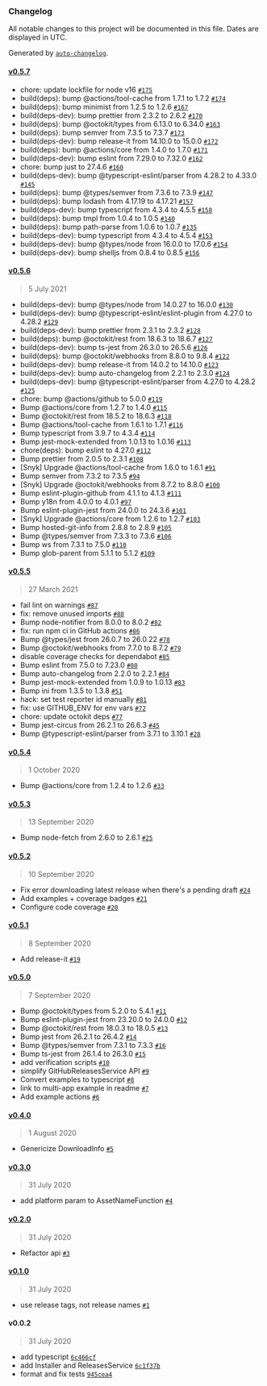 ### Changelog

All notable changes to this project will be documented in this file. Dates are displayed in UTC.

Generated by [`auto-changelog`](https://github.com/CookPete/auto-changelog).

#### [v0.5.7](https://github.com/jbrunton/gha-installer/compare/v0.5.6...v0.5.7)

- chore: update lockfile for node v16 [`#175`](https://github.com/jbrunton/gha-installer/pull/175)
- build(deps): bump @actions/tool-cache from 1.7.1 to 1.7.2 [`#174`](https://github.com/jbrunton/gha-installer/pull/174)
- build(deps): bump minimist from 1.2.5 to 1.2.6 [`#167`](https://github.com/jbrunton/gha-installer/pull/167)
- build(deps-dev): bump prettier from 2.3.2 to 2.6.2 [`#170`](https://github.com/jbrunton/gha-installer/pull/170)
- build(deps): bump @octokit/types from 6.13.0 to 6.34.0 [`#163`](https://github.com/jbrunton/gha-installer/pull/163)
- build(deps): bump semver from 7.3.5 to 7.3.7 [`#173`](https://github.com/jbrunton/gha-installer/pull/173)
- build(deps-dev): bump release-it from 14.10.0 to 15.0.0 [`#172`](https://github.com/jbrunton/gha-installer/pull/172)
- build(deps): bump @actions/core from 1.4.0 to 1.7.0 [`#171`](https://github.com/jbrunton/gha-installer/pull/171)
- build(deps-dev): bump eslint from 7.29.0 to 7.32.0 [`#162`](https://github.com/jbrunton/gha-installer/pull/162)
- chore: bump just to 27.4.6 [`#160`](https://github.com/jbrunton/gha-installer/pull/160)
- build(deps-dev): bump @typescript-eslint/parser from 4.28.2 to 4.33.0 [`#145`](https://github.com/jbrunton/gha-installer/pull/145)
- build(deps): bump @types/semver from 7.3.6 to 7.3.9 [`#147`](https://github.com/jbrunton/gha-installer/pull/147)
- build(deps): bump lodash from 4.17.19 to 4.17.21 [`#157`](https://github.com/jbrunton/gha-installer/pull/157)
- build(deps-dev): bump typescript from 4.3.4 to 4.5.5 [`#158`](https://github.com/jbrunton/gha-installer/pull/158)
- build(deps): bump tmpl from 1.0.4 to 1.0.5 [`#140`](https://github.com/jbrunton/gha-installer/pull/140)
- build(deps): bump path-parse from 1.0.6 to 1.0.7 [`#135`](https://github.com/jbrunton/gha-installer/pull/135)
- build(deps-dev): bump typescript from 4.3.4 to 4.5.4 [`#153`](https://github.com/jbrunton/gha-installer/pull/153)
- build(deps-dev): bump @types/node from 16.0.0 to 17.0.6 [`#154`](https://github.com/jbrunton/gha-installer/pull/154)
- build(deps-dev): bump shelljs from 0.8.4 to 0.8.5 [`#156`](https://github.com/jbrunton/gha-installer/pull/156)

#### [v0.5.6](https://github.com/jbrunton/gha-installer/compare/v0.5.5...v0.5.6)

> 5 July 2021

- build(deps-dev): bump @types/node from 14.0.27 to 16.0.0 [`#130`](https://github.com/jbrunton/gha-installer/pull/130)
- build(deps-dev): bump @typescript-eslint/eslint-plugin from 4.27.0 to 4.28.2 [`#129`](https://github.com/jbrunton/gha-installer/pull/129)
- build(deps-dev): bump prettier from 2.3.1 to 2.3.2 [`#128`](https://github.com/jbrunton/gha-installer/pull/128)
- build(deps): bump @octokit/rest from 18.6.3 to 18.6.7 [`#127`](https://github.com/jbrunton/gha-installer/pull/127)
- build(deps-dev): bump ts-jest from 26.3.0 to 26.5.6 [`#126`](https://github.com/jbrunton/gha-installer/pull/126)
- build(deps): bump @octokit/webhooks from 8.8.0 to 9.8.4 [`#122`](https://github.com/jbrunton/gha-installer/pull/122)
- build(deps-dev): bump release-it from 14.0.2 to 14.10.0 [`#123`](https://github.com/jbrunton/gha-installer/pull/123)
- build(deps-dev): bump auto-changelog from 2.2.1 to 2.3.0 [`#124`](https://github.com/jbrunton/gha-installer/pull/124)
- build(deps-dev): bump @typescript-eslint/parser from 4.27.0 to 4.28.2 [`#125`](https://github.com/jbrunton/gha-installer/pull/125)
- chore: bump @actions/github to 5.0.0 [`#119`](https://github.com/jbrunton/gha-installer/pull/119)
- Bump @actions/core from 1.2.7 to 1.4.0 [`#115`](https://github.com/jbrunton/gha-installer/pull/115)
- Bump @octokit/rest from 18.5.2 to 18.6.3 [`#118`](https://github.com/jbrunton/gha-installer/pull/118)
- Bump @actions/tool-cache from 1.6.1 to 1.7.1 [`#116`](https://github.com/jbrunton/gha-installer/pull/116)
- Bump typescript from 3.9.7 to 4.3.4 [`#114`](https://github.com/jbrunton/gha-installer/pull/114)
- Bump jest-mock-extended from 1.0.13 to 1.0.16 [`#113`](https://github.com/jbrunton/gha-installer/pull/113)
- chore(deps): bump eslint to 4.27.0 [`#112`](https://github.com/jbrunton/gha-installer/pull/112)
- Bump prettier from 2.0.5 to 2.3.1 [`#108`](https://github.com/jbrunton/gha-installer/pull/108)
- [Snyk] Upgrade @actions/tool-cache from 1.6.0 to 1.6.1 [`#91`](https://github.com/jbrunton/gha-installer/pull/91)
- Bump semver from 7.3.2 to 7.3.5 [`#94`](https://github.com/jbrunton/gha-installer/pull/94)
- [Snyk] Upgrade @octokit/webhooks from 8.7.2 to 8.8.0 [`#100`](https://github.com/jbrunton/gha-installer/pull/100)
- Bump eslint-plugin-github from 4.1.1 to 4.1.3 [`#111`](https://github.com/jbrunton/gha-installer/pull/111)
- Bump y18n from 4.0.0 to 4.0.1 [`#97`](https://github.com/jbrunton/gha-installer/pull/97)
- Bump eslint-plugin-jest from 24.0.0 to 24.3.6 [`#101`](https://github.com/jbrunton/gha-installer/pull/101)
- [Snyk] Upgrade @actions/core from 1.2.6 to 1.2.7 [`#103`](https://github.com/jbrunton/gha-installer/pull/103)
- Bump hosted-git-info from 2.8.8 to 2.8.9 [`#105`](https://github.com/jbrunton/gha-installer/pull/105)
- Bump @types/semver from 7.3.3 to 7.3.6 [`#106`](https://github.com/jbrunton/gha-installer/pull/106)
- Bump ws from 7.3.1 to 7.5.0 [`#110`](https://github.com/jbrunton/gha-installer/pull/110)
- Bump glob-parent from 5.1.1 to 5.1.2 [`#109`](https://github.com/jbrunton/gha-installer/pull/109)

#### [v0.5.5](https://github.com/jbrunton/gha-installer/compare/v0.5.4...v0.5.5)

> 27 March 2021

- fail lint on warnings [`#87`](https://github.com/jbrunton/gha-installer/pull/87)
- fix: remove unused imports [`#88`](https://github.com/jbrunton/gha-installer/pull/88)
- Bump node-notifier from 8.0.0 to 8.0.2 [`#82`](https://github.com/jbrunton/gha-installer/pull/82)
- fix: run npm ci in GitHub actions [`#86`](https://github.com/jbrunton/gha-installer/pull/86)
- Bump @types/jest from 26.0.7 to 26.0.22 [`#78`](https://github.com/jbrunton/gha-installer/pull/78)
- Bump @octokit/webhooks from 7.7.0 to 8.7.2 [`#79`](https://github.com/jbrunton/gha-installer/pull/79)
- disable coverage checks for dependabot [`#85`](https://github.com/jbrunton/gha-installer/pull/85)
- Bump eslint from 7.5.0 to 7.23.0 [`#80`](https://github.com/jbrunton/gha-installer/pull/80)
- Bump auto-changelog from 2.2.0 to 2.2.1 [`#84`](https://github.com/jbrunton/gha-installer/pull/84)
- Bump jest-mock-extended from 1.0.9 to 1.0.13 [`#83`](https://github.com/jbrunton/gha-installer/pull/83)
- Bump ini from 1.3.5 to 1.3.8 [`#51`](https://github.com/jbrunton/gha-installer/pull/51)
- hack: set test reporter id manually [`#81`](https://github.com/jbrunton/gha-installer/pull/81)
- fix: use GITHUB_ENV for env vars [`#72`](https://github.com/jbrunton/gha-installer/pull/72)
- chore: update octokit deps [`#77`](https://github.com/jbrunton/gha-installer/pull/77)
- Bump jest-circus from 26.2.1 to 26.6.3 [`#45`](https://github.com/jbrunton/gha-installer/pull/45)
- Bump @typescript-eslint/parser from 3.7.1 to 3.10.1 [`#28`](https://github.com/jbrunton/gha-installer/pull/28)

#### [v0.5.4](https://github.com/jbrunton/gha-installer/compare/v0.5.3...v0.5.4)

> 1 October 2020

- Bump @actions/core from 1.2.4 to 1.2.6 [`#33`](https://github.com/jbrunton/gha-installer/pull/33)

#### [v0.5.3](https://github.com/jbrunton/gha-installer/compare/v0.5.2...v0.5.3)

> 13 September 2020

- Bump node-fetch from 2.6.0 to 2.6.1 [`#25`](https://github.com/jbrunton/gha-installer/pull/25)

#### [v0.5.2](https://github.com/jbrunton/gha-installer/compare/v0.5.1...v0.5.2)

> 10 September 2020

- Fix error downloading latest release when there's a pending draft [`#24`](https://github.com/jbrunton/gha-installer/pull/24)
- Add examples + coverage badges [`#21`](https://github.com/jbrunton/gha-installer/pull/21)
- Configure code coverage [`#20`](https://github.com/jbrunton/gha-installer/pull/20)

#### [v0.5.1](https://github.com/jbrunton/gha-installer/compare/v0.5.0...v0.5.1)

> 8 September 2020

- Add release-it [`#19`](https://github.com/jbrunton/gha-installer/pull/19)

#### [v0.5.0](https://github.com/jbrunton/gha-installer/compare/v0.4.0...v0.5.0)

> 7 September 2020

- Bump @octokit/types from 5.2.0 to 5.4.1 [`#11`](https://github.com/jbrunton/gha-installer/pull/11)
- Bump eslint-plugin-jest from 23.20.0 to 24.0.0 [`#12`](https://github.com/jbrunton/gha-installer/pull/12)
- Bump @octokit/rest from 18.0.3 to 18.0.5 [`#13`](https://github.com/jbrunton/gha-installer/pull/13)
- Bump jest from 26.2.1 to 26.4.2 [`#14`](https://github.com/jbrunton/gha-installer/pull/14)
- Bump @types/semver from 7.3.1 to 7.3.3 [`#16`](https://github.com/jbrunton/gha-installer/pull/16)
- Bump ts-jest from 26.1.4 to 26.3.0 [`#15`](https://github.com/jbrunton/gha-installer/pull/15)
- add verification scripts [`#10`](https://github.com/jbrunton/gha-installer/pull/10)
- simplify GitHubReleasesService API [`#9`](https://github.com/jbrunton/gha-installer/pull/9)
- Convert examples to typescript [`#8`](https://github.com/jbrunton/gha-installer/pull/8)
- link to multi-app example in readme [`#7`](https://github.com/jbrunton/gha-installer/pull/7)
- Add example actions [`#6`](https://github.com/jbrunton/gha-installer/pull/6)

#### [v0.4.0](https://github.com/jbrunton/gha-installer/compare/v0.3.0...v0.4.0)

> 1 August 2020

- Genericize DownloadInfo [`#5`](https://github.com/jbrunton/gha-installer/pull/5)

#### [v0.3.0](https://github.com/jbrunton/gha-installer/compare/v0.2.0...v0.3.0)

> 31 July 2020

- add platform param to AssetNameFunction [`#4`](https://github.com/jbrunton/gha-installer/pull/4)

#### [v0.2.0](https://github.com/jbrunton/gha-installer/compare/v0.1.0...v0.2.0)

> 31 July 2020

- Refactor api [`#3`](https://github.com/jbrunton/gha-installer/pull/3)

#### [v0.1.0](https://github.com/jbrunton/gha-installer/compare/v0.0.2...v0.1.0)

> 31 July 2020

- use release tags, not release names [`#1`](https://github.com/jbrunton/gha-installer/pull/1)

#### v0.0.2

> 31 July 2020

- add typescript [`6c466cf`](https://github.com/jbrunton/gha-installer/commit/6c466cf82635c0ce36ce793cf449018f839529aa)
- add Installer and ReleasesService [`6c1f37b`](https://github.com/jbrunton/gha-installer/commit/6c1f37b552e9215cf123f2616c4b5277593e67ef)
- format and fix tests [`945cea4`](https://github.com/jbrunton/gha-installer/commit/945cea48fe347188c2c84532e92eb78d681f5eda)
